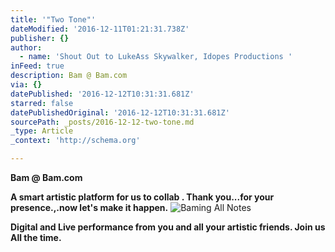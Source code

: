 ```yaml
---
title: '"Two Tone"'
dateModified: '2016-12-11T01:21:31.738Z'
publisher: {}
author:
  - name: 'Shout Out to LukeAss Skywalker, Idopes Productions '
inFeed: true
description: Bam @ Bam.com
via: {}
datePublished: '2016-12-12T10:31:31.681Z'
starred: false
datePublishedOriginal: '2016-12-12T10:31:31.681Z'
sourcePath: _posts/2016-12-12-two-tone.md
_type: Article
_context: 'http://schema.org'

---
```

**Bam @ Bam.com**

**A smart artistic platform for us to collab . Thank you...for your presence.,.now let's make it happen.**
![Baming All Notes](https://the-grid-user-content.s3-us-west-2.amazonaws.com/7234d1d0-9e44-4b97-869d-7991a97ecbf6.jpg)

**Digital and Live performance from you and all your artistic friends. Join us All the time.**